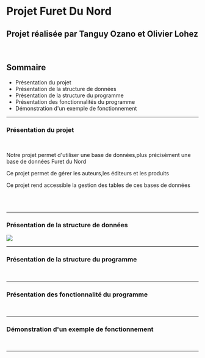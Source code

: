 <h1>Projet Furet Du Nord</h1>
<h2>Projet réalisée par Tanguy Ozano et Olivier Lohez</h2>
<br/>
<h2>Sommaire</h2>
<ul>
  <li><a>Présentation du projet</a></li>
  <li><a>Présentation de la structure de données</a></li>
  <li><a>Présentation de la structure du programme</a></li>
  <li><a>Présentation des fonctionnalités du programme</a></li>
  <li><a>Démonstration d'un exemple de fonctionnement</a></li>
</ul>
<hr>
<h3>Présentation du projet</h3>
<br/>
<p>Notre projet permet d'utiliser une base de données,plus précisément une base de données Furet du Nord</p>
<p>Ce projet permet de gérer les auteurs,les éditeurs et les produits</p>
<p>Ce projet rend accessible la gestion des tables de ces bases de données</p>
<br/><br/>
<hr>
<h3>Présentation de la structure de données</h3>
<a href="https://github.com/OlivierLohez/FuretDuNord">
  <img src="Readmeimages/drive-download-20220407T110644Z-001/Structurededonnées.png">
</a>

<hr>
<h3>Présentation de la structure du programme</h3>
<br/>
<hr>
<h3>Présentation des fonctionnalité du programme</h3>
<br/>
<hr>
<h3>Démonstration d'un exemple de fonctionnement</h3>
<br/>
<hr>
